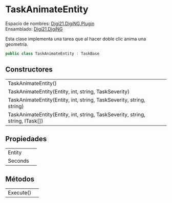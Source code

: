 # TaskAnimateEntity

Espacio de nombres: [Digi21.DigiNG.Plugin](../)  
Ensamblado: [Digi21.DigiNG](../../digi21.diging/)

Esta clase implementa una tarea que al hacer doble clic anima una geometría.

```csharp
public class TaskAnimateEntity : TaskBase
```

## Constructores

|  |  |
| :--- | :--- |
| TaskAnimateEntity\(\) |  |
| TaskAnimateEntity\(Entity, int, string, TaskSeverity\) |  |
| TaskAnimateEntity\(Entity, int, string, TaskSeverity, string, string\) |  |
| TaskAnimateEntity\(Entity, int, string, TaskSeverity, string, string, ITask\[\]\) |  |

## Propiedades

|  |  |
| :--- | :--- |
| Entity |  |
| Seconds |  |

## Métodos

|  |  |
| :--- | :--- |
| Execute\(\) |  |

